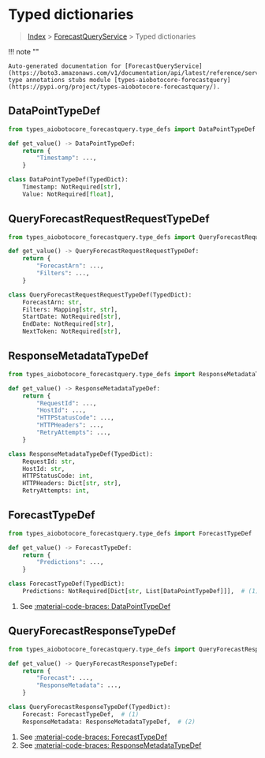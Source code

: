 # Typed dictionaries

> [Index](../README.md) > [ForecastQueryService](./README.md) > Typed dictionaries

!!! note ""

    Auto-generated documentation for [ForecastQueryService](https://boto3.amazonaws.com/v1/documentation/api/latest/reference/services/forecastquery.html#ForecastQueryService)
    type annotations stubs module [types-aiobotocore-forecastquery](https://pypi.org/project/types-aiobotocore-forecastquery/).

## DataPointTypeDef

```python title="Usage Example"
from types_aiobotocore_forecastquery.type_defs import DataPointTypeDef

def get_value() -> DataPointTypeDef:
    return {
        "Timestamp": ...,
    }
```

```python title="Definition"
class DataPointTypeDef(TypedDict):
    Timestamp: NotRequired[str],
    Value: NotRequired[float],
```

## QueryForecastRequestRequestTypeDef

```python title="Usage Example"
from types_aiobotocore_forecastquery.type_defs import QueryForecastRequestRequestTypeDef

def get_value() -> QueryForecastRequestRequestTypeDef:
    return {
        "ForecastArn": ...,
        "Filters": ...,
    }
```

```python title="Definition"
class QueryForecastRequestRequestTypeDef(TypedDict):
    ForecastArn: str,
    Filters: Mapping[str, str],
    StartDate: NotRequired[str],
    EndDate: NotRequired[str],
    NextToken: NotRequired[str],
```

## ResponseMetadataTypeDef

```python title="Usage Example"
from types_aiobotocore_forecastquery.type_defs import ResponseMetadataTypeDef

def get_value() -> ResponseMetadataTypeDef:
    return {
        "RequestId": ...,
        "HostId": ...,
        "HTTPStatusCode": ...,
        "HTTPHeaders": ...,
        "RetryAttempts": ...,
    }
```

```python title="Definition"
class ResponseMetadataTypeDef(TypedDict):
    RequestId: str,
    HostId: str,
    HTTPStatusCode: int,
    HTTPHeaders: Dict[str, str],
    RetryAttempts: int,
```

## ForecastTypeDef

```python title="Usage Example"
from types_aiobotocore_forecastquery.type_defs import ForecastTypeDef

def get_value() -> ForecastTypeDef:
    return {
        "Predictions": ...,
    }
```

```python title="Definition"
class ForecastTypeDef(TypedDict):
    Predictions: NotRequired[Dict[str, List[DataPointTypeDef]]],  # (1)
```

1. See [:material-code-braces: DataPointTypeDef](./type_defs.md#datapointtypedef) 
## QueryForecastResponseTypeDef

```python title="Usage Example"
from types_aiobotocore_forecastquery.type_defs import QueryForecastResponseTypeDef

def get_value() -> QueryForecastResponseTypeDef:
    return {
        "Forecast": ...,
        "ResponseMetadata": ...,
    }
```

```python title="Definition"
class QueryForecastResponseTypeDef(TypedDict):
    Forecast: ForecastTypeDef,  # (1)
    ResponseMetadata: ResponseMetadataTypeDef,  # (2)
```

1. See [:material-code-braces: ForecastTypeDef](./type_defs.md#forecasttypedef) 
2. See [:material-code-braces: ResponseMetadataTypeDef](./type_defs.md#responsemetadatatypedef) 
